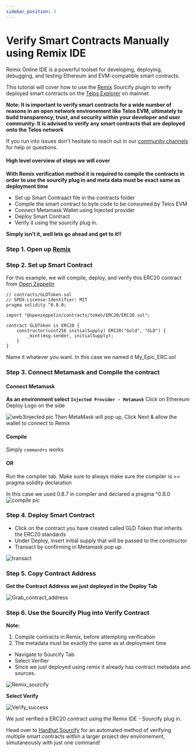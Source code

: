 ```yaml
---
sidebar_position: 3
---
```



# Verify Smart Contracts Manually using Remix IDE

Remix Online IDE is a powerful toolset for developing, deploying, debugging, and testing Ethereum and EVM-compatible smart contracts.

This tutorial will cover how to use the [Remix](https://remix-project.org/) Sourcify plugin to verify deployed smart contracts on the [Telos Explorer](https://www.teloscan.io/) on mainnet. 

__Note: It is important to verify smart contracts for a wide number of reasons in an open network environement like Telos EVM, ultimately to build transparency,  trust, and security within your developer and user community. It is advised to verify any smart contracts that are deployed onto the Telos network__

If you run into issues don't hesitate to reach out in our [community channels](docs/overview/getting-started/resources.md) for help or questions. 


#### High level overview of steps we will cover

**With Remix verification method it is required to compile the contracts in order to use the sourcify plug in and meta data must be exact same as deployment time**

- Set up Smart Contraact file in the contracts folder
- Compile the smart contract to byte code to be consumed by Telos EVM
- Connect Metamask Wallet using Injected provider
- Deploy Smart Contract
- Verify it using the sourcify plug in.

**Simply isn't it, well lets go ahead and get to it!!**

### Step 1. Open up [Remix](http://remix.ethereum.org/)

### Step 2. Set up Smart Contract

 For this example, we will compile, deploy, and verify this ERC20 contract from [Open Zeppelin](https://docs.openzeppelin.com/contracts/4.x/erc20)
```
// contracts/GLDToken.sol
// SPDX-License-Identifier: MIT
pragma solidity ^0.8.0;

import "@openzeppelin/contracts/token/ERC20/ERC20.sol";

contract GLDToken is ERC20 {
    constructor(uint256 initialSupply) ERC20("Gold", "GLD") {
        _mint(msg.sender, initialSupply);
    }
} 
```
Name it whatever you want. In this case we named it My_Epic_ERC.sol
### Step 3. Connect Metamask and Compile the contract

#### Connect Metamask
 **As an environment select ```Injected Provider - Metamask```**
Click on Ethereum Deploy Logo on the side

![web3injected pic](/img/Injectedweb3.png)
Then MetaMask will pop up, Click Next & allow the wallet to connect to Remix 


#### Compile
Simply  ```command+s``` works

#### OR

Run the compiler tab. Make sure to always make sure the compiler is >= pragma solidity declaration

In this case we used 0.8.7 in compiler and declared a pragma ^0.8.0
![compile pic](/img/compile.png)

### Step 4. Deploy Smart Contract
- Click on the contract you have created called GLD Token that inherits the ERC20 standards
- Under Deploy, insert initial supply that will be passed to the constructor
- Transact by confirming in Metamask pop up. 

![transact](/img/deploy.png)


### Step 5. Copy Contract Address

**Get the Contract Address we just deployed in the Deploy Tab**

![Grab_contract_address](/img/grab_contract_address.png)

### Step 6. Use the Sourcify Plug into Verify Contract
**Note:**
1. Compile contracts in Remix, before attempting verification
2. The metadata must be exactly the same as at deployment time


- Navigate to Sourcify Tab
- Select Verifier
- Since we just deployed using remix it already has contract metadata and sources.

![Remix_sourcify](/img/remix_sourcify.png)

**Select Verify**

![Verify_success](/img/verify_success.png)

We just verified a ERC20 contract using the Remix IDE -  Sourcify plug in.

Head over to [Hardhat Sourcify](docs/dapps/smart-contracts/hardhat_sourcify.md) for an automated method of verifying multiple smart contracts within a larger project dev environement, simutaneously with just one command!
